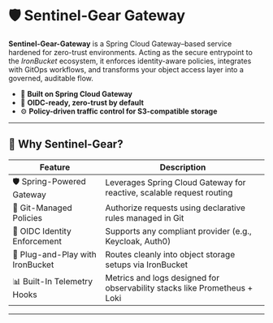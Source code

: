 # 🛡️ Sentinel-Gear Gateway

**Sentinel-Gear-Gateway** is a Spring Cloud Gateway–based service hardened for zero-trust environments. Acting as the secure entrypoint to the *IronBucket* ecosystem, it enforces identity-aware policies, integrates with GitOps workflows, and transforms your object access layer into a governed, auditable flow.

- 🚀 **Built on Spring Cloud Gateway**
- 🔐 **OIDC-ready, zero-trust by default**
- ⚙️ **Policy-driven traffic control for S3-compatible storage**

---

## 🚀 Why Sentinel-Gear?

| Feature                     | Description                                                                 |
|----------------------------|-----------------------------------------------------------------------------|
| 🛡️ Spring-Powered Gateway   | Leverages Spring Cloud Gateway for reactive, scalable request routing       |
| 📜 Git-Managed Policies     | Authorize requests using declarative rules managed in Git                  |
| 🔐 OIDC Identity Enforcement | Supports any compliant provider (e.g., Keycloak, Auth0)                    |
| 🔄 Plug-and-Play with IronBucket | Routes cleanly into object storage setups via IronBucket             |
| 📊 Built-In Telemetry Hooks | Metrics and logs designed for observability stacks like Prometheus + Loki  |

---

